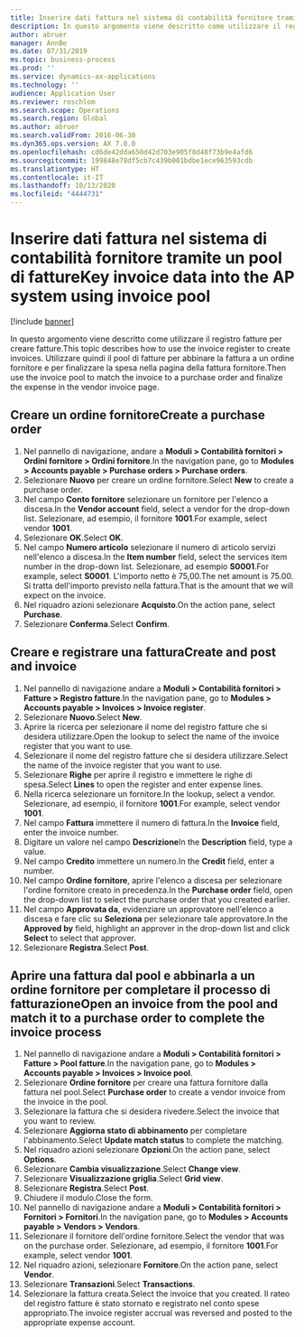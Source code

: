 ```yaml
---
title: Inserire dati fattura nel sistema di contabilità fornitore tramite un pool di fatture
description: In questo argomento viene descritto come utilizzare il registro fatture per creare fatture.
author: abruer
manager: AnnBe
ms.date: 07/31/2019
ms.topic: business-process
ms.prod: ''
ms.service: dynamics-ax-applications
ms.technology: ''
audience: Application User
ms.reviewer: roschlom
ms.search.scope: Operations
ms.search.region: Global
ms.author: abruer
ms.search.validFrom: 2016-06-30
ms.dyn365.ops.version: AX 7.0.0
ms.openlocfilehash: cd6de42dda650d42d703e905f8d48f73b9e4afd6
ms.sourcegitcommit: 199848e78df5cb7c439b001bdbe1ece963593cdb
ms.translationtype: HT
ms.contentlocale: it-IT
ms.lasthandoff: 10/13/2020
ms.locfileid: "4444731"
---
```

# <a name="key-invoice-data-into-the-ap-system-using-invoice-pool"></a><span data-ttu-id="21180-103">Inserire dati fattura nel sistema di contabilità fornitore tramite un pool di fatture</span><span class="sxs-lookup"><span data-stu-id="21180-103">Key invoice data into the AP system using invoice pool</span></span>

[!include [banner](../../includes/banner.md)]

<span data-ttu-id="21180-104">In questo argomento viene descritto come utilizzare il registro fatture per creare fatture.</span><span class="sxs-lookup"><span data-stu-id="21180-104">This topic describes how to use the invoice register to create invoices.</span></span> <span data-ttu-id="21180-105">Utilizzare quindi il pool di fatture per abbinare la fattura a un ordine fornitore e per finalizzare la spesa nella pagina della fattura fornitore.</span><span class="sxs-lookup"><span data-stu-id="21180-105">Then use the invoice pool to match the invoice to a purchase order and finalize the expense in the vendor invoice page.</span></span>


## <a name="create-a-purchase-order"></a><span data-ttu-id="21180-106">Creare un ordine fornitore</span><span class="sxs-lookup"><span data-stu-id="21180-106">Create a purchase order</span></span>
1. <span data-ttu-id="21180-107">Nel pannello di navigazione, andare a **Moduli > Contabilità fornitori > Ordini fornitore > Ordini fornitore**.</span><span class="sxs-lookup"><span data-stu-id="21180-107">In the navigation pane, go to **Modules > Accounts payable > Purchase orders > Purchase orders**.</span></span>
2. <span data-ttu-id="21180-108">Selezionare **Nuovo** per creare un ordine fornitore.</span><span class="sxs-lookup"><span data-stu-id="21180-108">Select **New** to create a purchase order.</span></span>
3. <span data-ttu-id="21180-109">Nel campo **Conto fornitore** selezionare un fornitore per l'elenco a discesa.</span><span class="sxs-lookup"><span data-stu-id="21180-109">In the **Vendor account** field, select a vendor for the drop-down list.</span></span> <span data-ttu-id="21180-110">Selezionare, ad esempio, il fornitore **1001**.</span><span class="sxs-lookup"><span data-stu-id="21180-110">For example, select vendor **1001**.</span></span>
4. <span data-ttu-id="21180-111">Selezionare **OK**.</span><span class="sxs-lookup"><span data-stu-id="21180-111">Select **OK**.</span></span>
5. <span data-ttu-id="21180-112">Nel campo **Numero articolo** selezionare il numero di articolo servizi nell'elenco a discesa.</span><span class="sxs-lookup"><span data-stu-id="21180-112">In the **Item number** field, select the services item number in the drop-down list.</span></span> <span data-ttu-id="21180-113">Selezionare, ad esempio **S0001**.</span><span class="sxs-lookup"><span data-stu-id="21180-113">For example, select **S0001**.</span></span> <span data-ttu-id="21180-114">L'importo netto è 75,00.</span><span class="sxs-lookup"><span data-stu-id="21180-114">The net amount is 75.00.</span></span>  <span data-ttu-id="21180-115">Si tratta dell'importo previsto nella fattura.</span><span class="sxs-lookup"><span data-stu-id="21180-115">That is the amount that we will expect on the invoice.</span></span>  
6. <span data-ttu-id="21180-116">Nel riquadro azioni selezionare **Acquisto**.</span><span class="sxs-lookup"><span data-stu-id="21180-116">On the action pane, select **Purchase**.</span></span>
7. <span data-ttu-id="21180-117">Selezionare **Conferma**.</span><span class="sxs-lookup"><span data-stu-id="21180-117">Select **Confirm**.</span></span>

## <a name="create-and-post-and-invoice"></a><span data-ttu-id="21180-118">Creare e registrare una fattura</span><span class="sxs-lookup"><span data-stu-id="21180-118">Create and post and invoice</span></span>
1. <span data-ttu-id="21180-119">Nel pannello di navigazione andare a **Moduli > Contabilità fornitori > Fatture > Registro fatture**.</span><span class="sxs-lookup"><span data-stu-id="21180-119">In the navigation pane, go to **Modules > Accounts payable > Invoices > Invoice register**.</span></span>
2. <span data-ttu-id="21180-120">Selezionare **Nuovo**.</span><span class="sxs-lookup"><span data-stu-id="21180-120">Select **New**.</span></span>
3. <span data-ttu-id="21180-121">Aprire la ricerca per selezionare il nome del registro fatture che si desidera utilizzare.</span><span class="sxs-lookup"><span data-stu-id="21180-121">Open the lookup to select the name of the invoice register that you want to use.</span></span>
4. <span data-ttu-id="21180-122">Selezionare il nome del registro fatture che si desidera utilizzare.</span><span class="sxs-lookup"><span data-stu-id="21180-122">Select the name of the invoice register that you want to use.</span></span>
5. <span data-ttu-id="21180-123">Selezionare **Righe** per aprire il registro e immettere le righe di spesa.</span><span class="sxs-lookup"><span data-stu-id="21180-123">Select **Lines** to open the register and enter expense lines.</span></span>
6. <span data-ttu-id="21180-124">Nella ricerca selezionare un fornitore.</span><span class="sxs-lookup"><span data-stu-id="21180-124">In the lookup, select a vendor.</span></span> <span data-ttu-id="21180-125">Selezionare, ad esempio, il fornitore **1001**.</span><span class="sxs-lookup"><span data-stu-id="21180-125">For example, select vendor **1001**.</span></span>
7. <span data-ttu-id="21180-126">Nel campo **Fattura** immettere il numero di fattura.</span><span class="sxs-lookup"><span data-stu-id="21180-126">In the **Invoice** field, enter the invoice number.</span></span>
8. <span data-ttu-id="21180-127">Digitare un valore nel campo **Descrizione**</span><span class="sxs-lookup"><span data-stu-id="21180-127">In the **Description** field, type a value.</span></span>
9. <span data-ttu-id="21180-128">Nel campo **Credito** immettere un numero.</span><span class="sxs-lookup"><span data-stu-id="21180-128">In the **Credit** field, enter a number.</span></span>
10. <span data-ttu-id="21180-129">Nel campo **Ordine fornitore**, aprire l'elenco a discesa per selezionare l'ordine fornitore creato in precedenza.</span><span class="sxs-lookup"><span data-stu-id="21180-129">In the **Purchase order** field, open the drop-down list to select the purchase order that you created earlier.</span></span>
11. <span data-ttu-id="21180-130">Nel campo **Approvata da**, evidenziare un approvatore nell'elenco a discesa e fare clic su **Seleziona** per selezionare tale approvatore.</span><span class="sxs-lookup"><span data-stu-id="21180-130">In the **Approved by** field, highlight an approver in the drop-down list and click **Select** to select that approver.</span></span>
12. <span data-ttu-id="21180-131">Selezionare **Registra**.</span><span class="sxs-lookup"><span data-stu-id="21180-131">Select **Post**.</span></span>

## <a name="open-an-invoice-from-the-pool-and-match-it-to-a-purchase-order-to-complete-the-invoice-process"></a><span data-ttu-id="21180-132">Aprire una fattura dal pool e abbinarla a un ordine fornitore per completare il processo di fatturazione</span><span class="sxs-lookup"><span data-stu-id="21180-132">Open an invoice from the pool and match it to a purchase order to complete the invoice process</span></span>
1. <span data-ttu-id="21180-133">Nel pannello di navigazione andare a **Moduli > Contabilità fornitori > Fatture > Pool fatture**.</span><span class="sxs-lookup"><span data-stu-id="21180-133">In the navigation pane, go to **Modules > Accounts payable > Invoices > Invoice pool**.</span></span>
2. <span data-ttu-id="21180-134">Selezionare **Ordine fornitore** per creare una fattura fornitore dalla fattura nel pool.</span><span class="sxs-lookup"><span data-stu-id="21180-134">Select **Purchase order** to create a vendor invoice from the invoice in the pool.</span></span>
3. <span data-ttu-id="21180-135">Selezionare la fattura che si desidera rivedere.</span><span class="sxs-lookup"><span data-stu-id="21180-135">Select the invoice that you want to review.</span></span>
4. <span data-ttu-id="21180-136">Selezionare **Aggiorna stato di abbinamento** per completare l'abbinamento.</span><span class="sxs-lookup"><span data-stu-id="21180-136">Select **Update match status** to complete the matching.</span></span>
5. <span data-ttu-id="21180-137">Nel riquadro azioni selezionare **Opzioni**.</span><span class="sxs-lookup"><span data-stu-id="21180-137">On the action pane, select **Options**.</span></span>
6. <span data-ttu-id="21180-138">Selezionare **Cambia visualizzazione**.</span><span class="sxs-lookup"><span data-stu-id="21180-138">Select **Change view**.</span></span>
7. <span data-ttu-id="21180-139">Selezionare **Visualizzazione griglia**.</span><span class="sxs-lookup"><span data-stu-id="21180-139">Select **Grid view**.</span></span>
8. <span data-ttu-id="21180-140">Selezionare **Registra**.</span><span class="sxs-lookup"><span data-stu-id="21180-140">Select **Post**.</span></span>
9. <span data-ttu-id="21180-141">Chiudere il modulo.</span><span class="sxs-lookup"><span data-stu-id="21180-141">Close the form.</span></span>
10. <span data-ttu-id="21180-142">Nel pannello di navigazione andare a **Moduli > Contabilità fornitori > Fornitori > Fornitori**.</span><span class="sxs-lookup"><span data-stu-id="21180-142">In the navigation pane, go to **Modules > Accounts payable > Vendors > Vendors**.</span></span>
11. <span data-ttu-id="21180-143">Selezionare il fornitore dell'ordine fornitore.</span><span class="sxs-lookup"><span data-stu-id="21180-143">Select the vendor that was on the purchase order.</span></span> <span data-ttu-id="21180-144">Selezionare, ad esempio, il fornitore **1001**.</span><span class="sxs-lookup"><span data-stu-id="21180-144">For example, select vendor **1001**.</span></span>
12. <span data-ttu-id="21180-145">Nel riquadro azioni, selezionare **Fornitore**.</span><span class="sxs-lookup"><span data-stu-id="21180-145">On the action pane, select **Vendor**.</span></span>
13. <span data-ttu-id="21180-146">Selezionare **Transazioni**.</span><span class="sxs-lookup"><span data-stu-id="21180-146">Select **Transactions**.</span></span>
14. <span data-ttu-id="21180-147">Selezionare la fattura creata.</span><span class="sxs-lookup"><span data-stu-id="21180-147">Select the invoice that you created.</span></span> <span data-ttu-id="21180-148">Il rateo del registro fatture è stato stornato e registrato nel conto spese appropriato.</span><span class="sxs-lookup"><span data-stu-id="21180-148">The invoice register accrual was reversed and posted to the appropriate expense account.</span></span>  

